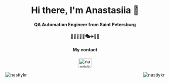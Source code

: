 <h1 align="center"> Hi there, I'm Anastasiia 👋</h1>

<h4 align="center">QA Automation Engineer from Saint Petersburg </h4>

<h4 align="center">👩‍💻💃🚴‍♀️🎭✈️🍲🌺 </h4>

<h4 align="center">My contact</h4>
<p align="center">
  <a href="https://www.linkedin.com/in/nastiyk" target="blank"><img align="center" src="https://www.vectorlogo.zone/logos/linkedin/linkedin-icon.svg" alt="nastiykr" height="30linkedin-icon.svg" width="40" /></a>
</p>


<!--
**nastiykr/nastiykr** is a ✨ _special_ ✨ repository because its `README.md` (this file) appears on your GitHub profile.

Here are some ideas to get you started:

- 🔭 I’m currently working on ...
- 🌱 I’m currently learning ...
- 👯 I’m looking to collaborate on ...
- 🤔 I’m looking for help with ...
- 💬 Ask me about ...
- 📫 How to reach me: ...
- 😄 Pronouns: ...
- ⚡ Fun fact: ...
-->

<p><img align="left" src="https://github-readme-stats.vercel.app/api/top-langs?username=nastiykr&theme=buefy&show_icons=true&locale=en&layout=compact" alt="nastiykr" /></p>

<p><img align="right" src="https://github-readme-stats.vercel.app/api?username=nastiykr&theme=buefy&show_icons=true&layout=compact&locale=en" alt="nastiykr" /></p>


